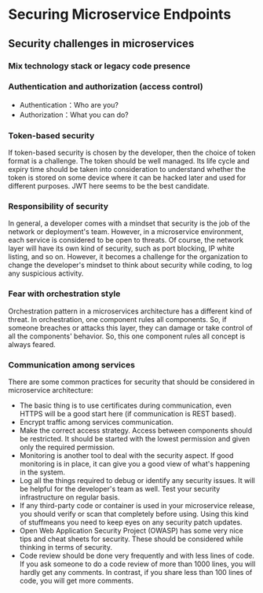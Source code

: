 # Securing Microservice Endpoints

## Security challenges in microservices

### Mix technology stack or legacy code presence

### Authentication and authorization (access control)

* Authentication：Who are you?
* Authorization：What you can do?

### Token-based security

If token-based security is chosen by the developer, then the choice of token format is a challenge. The token should be well managed. Its life cycle and expiry time should be taken into consideration to understand whether the token is stored on some device where it can be hacked later and used for different purposes. JWT here seems to be the best candidate.

### Responsibility of security

In general, a developer comes with a mindset that security is the job of the network or deployment's team. However, in a microservice environment, each service is considered to be open to threats. Of course, the network layer will have its own kind of security, such as port blocking, IP white listing, and so on. However, it becomes a challenge for the organization to change the developer's mindset to think about security while coding, to log any suspicious activity.

### Fear with orchestration style

Orchestration pattern in a microservices architecture has a different kind of threat. In orchestration, one component rules all components. So, if someone breaches or attacks this layer, they can damage or take control of all the components' behavior. So, this one component rules all concept is always feared.

### Communication among services

There are some common practices for security that should be considered in microservice architecture:

* The basic thing is to use certificates during communication, even HTTPS will be a good start here (if communication is REST based).
* Encrypt traffic among services communication.
* Make the correct access strategy. Access between components should be restricted. It should be started with the lowest permission and given only the required permission.
* Monitoring is another tool to deal with the security aspect. If good monitoring is in place, it can give you a good view of what's happening in the system.
* Log all the things required to debug or identify any security issues. It will be helpful for the developer's team as well.
Test your security infrastructure on regular basis.
* If any third-party code or container is used in your microservice release, you should verify or scan that completely before using. Using this kind of stuffmeans you need to keep eyes on any security patch updates.
* Open Web Application Security Project (OWASP) has some very nice tips and cheat sheets for security. These should be considered while thinking in terms of security.
* Code review should be done very frequently and with less lines of code. If you ask someone to do a code review of more than 1000 lines, you will hardly get any comments. In contrast, if you share less than 100 lines of code, you will get more comments.
